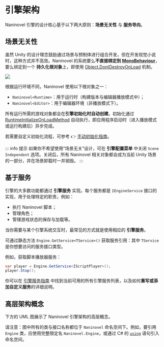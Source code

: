 # 引擎架构

Naninovel 引擎的设计核心基于以下两大原则：**场景无关性** 与 **服务导向**。

## 场景无关性

虽然 Unity 的设计理念鼓励通过场景与预制体进行组合开发，但在开发视觉小说时，这种方式并不高效。Naninovel 的系统要么**不直接绑定到 [MonoBehaviour](https://docs.unity3d.com/ScriptReference/MonoBehaviour.html)**，要么绑定到一个 **持久化根对象**上，即使用 [Object.DontDestroyOnLoad](https://docs.unity3d.com/ScriptReference/Object.DontDestroyOnLoad.html) 机制。

![](https://i.gyazo.com/6802b8c4bce20ca158bb757d12ef6c1a.png)

根据运行环境不同，Naninovel 使用以下根对象之一：

- `Naninovel<Runtime>`：用于运行时（构建版本与编辑器播放模式中）；
- `Naninovel<Editor>`：用于编辑器环境（非播放模式下）。

所有运行所需的游戏对象都会在**引擎初始化时自动创建**。初始化通过 [RuntimeInitializeOnLoadMethod](https://docs.unity3d.com/ScriptReference/RuntimeInitializeOnLoadMethodAttribute.html) 自动执行，即应用程序启动时（进入播放模式或运行构建后）异步完成。

若需要自定义初始化流程，可参考 👉 [手动初始化指南](/guide/integration-options#manual-initialization)。

::: info 提示
如果你不希望使用“场景无关”设计，可在 **引擎配置菜单** 中关闭 `Scene Independent` 选项。关闭后，所有 Naninovel 相关对象都会成为当前 Unity 场景的一部分，并在场景卸载时一并销毁。
:::

## 基于服务

引擎的大多数功能都通过 **引擎服务** 实现。每个服务都是 `IEngineService` 接口的实现，用于处理特定的职责，例如：

- 执行 Naninovel 脚本；
- 管理角色；
- 管理游戏状态的保存与加载等。

当你需要与某个引擎系统交互时，最常见的方式就是使用相应的 **引擎服务**。

可通过静态方法 `Engine.GetService<TService>()` 获取服务引用：其中 `TService` 是你想要访问的服务接口类型。

例如，获取脚本播放器服务：

```csharp
var player = Engine.GetService<IScriptPlayer>();
player.Stop();
```

你可以在 [引擎服务指南](/guide/engine-services) 中找到当前可用的所有引擎服务列表，以及如何**重写或添加自定义服务**的详细说明。

## 高层架构概念

下方的 UML 图展示了 Naninovel 引擎架构的高层概念。

请注意：图中所有的类与接口名称都位于 `Naninovel` 命名空间下。例如，要引用 `Engine` 类，应使用完整限定名 `Naninovel.Engine`，或通过 C# 的 [`using`](https://docs.microsoft.com/en-us/dotnet/csharp/programming-guide/namespaces/using-namespaces) 语句引入命名空间。

<object class="engine-design-dark" data="/assets/img/engine-design-dark.svg" type="image/svg+xml"></object>
<object class="engine-design-light" data="/assets/img/engine-design-light.svg" type="image/svg+xml"></object>
